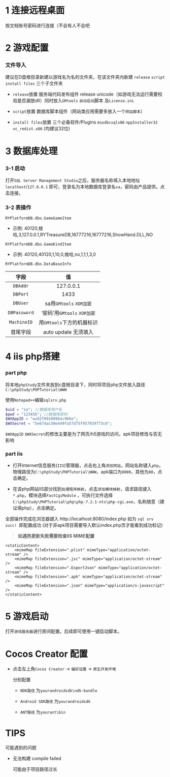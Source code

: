 # 1 连接远程桌面

按文档账号密码进行连接（不会有人不会吧

# 2 游戏配置

### 文件导入

建议在D盘根目录新建以游戏名为名的文件夹，在该文件夹内新建 `release` `script` `install files` 三个子文件夹

* `release`放置 服务端代码发布组件 release unicode（如游戏无法运行需要校验是否漏放dll）同时放入`GMtools` `自动启动`脚本 及`License.ini`

* `script`放置 数据库脚本组件（网站类应用需要多放入一个`网站脚本`）

* `install files`放置 三个必备软件/Plugins `msodbcsqlx86` `nppInstaller32` `vc_redist.x86` (均建议32位)

# 3 数据库处理

### 3-1 启动

打开`SQL Server Management Studio`之后，服务器名称填入本地地址 `localhost`/`127.0.0.1` 即可，登录名为本地数据库登录名`sa`，密码由产品提供。点击连接。

### 3-2 表操作

`RYPlatformDB.dbo.GameGameItem`

* 示例: 40120,梭哈,3,127.0.0.1,RYTreasureDB,16777216,16777216,ShowHand.DLL,NO

`RYPlatformDB.dbo.GameKindItem`

* 示例: 40120,40120,1,10,0,梭哈,no,1,1,1,3,0

`RYPlatformDB.dbo.DataBaseInfo`

|字段|值|
|  :----:  | :----:  |
|`DBAddr`  |127.0.0.1 |
|`DBPort`  |1433 |
|`DBUser`  |sa用`GMtools` `XOR加密` |
|`DBPassword`  |‘密码’用`GMtools` `XOR加密` |
|`MachineID` | 用`GMtools`下方的机器标识 |
|首尾字段|auto update 无须填入|

# 4 iis php搭建

### part php

将本地`phpStudy`文件夹放到c盘根目录下，同时将项目php文件放入路径`C:\phpStudy\PHPTutorial\WWW`

使用`Notepad++`编辑`sqlsrv.php`

```php
$uid = "sa"; //数据库用户名
$pwd = "123456"; //数据库密码
$WXAppID = "wxd2f8910096ac966e"; 
$WXSecret = "5e67dac50e449fa57d75f957939773c0"; 
```

`$WXAppID` `$WXSecret`的修改主要是为了网页/h5游戏的访问，apk项目修改与否无影响

### part iis

* 打开Internet信息服务(`IIS`)管理器，点击右上角`添加网站`，网站名称键入`php`，物理路径为`C:\phpStudy\PHPTutorial\WWW`，apk端口为`8080`，其他为`80`，点击确定。

* 在该php网站IIS部分找到`处理程序映射`，点击`添加模块映射`，请求路径键入`*.php`，模块选择`FastCgiModule`
  ，可执行文件选择`C:\phpStudy\PHPTutorial\php\php-7.2.1-nts\php-cgi.exe`，名称随意（建议填php），点击确定。

全部操作完成在浏览器键入 http://localhost:8080/index.php 如为 `sql srv succ! `即配置成功
(对于非apk项目需要导入默认index.php页才能看到成功标记)

> **如遇热更新失败需要检查IIS MIME配置**

```
<staticContent>
    <mimeMap fileExtension=".plist" mimeType="application/octet-stream" />
    <mimeMap fileExtension=".jsc" mimeType="application/octet-stream" />
    <mimeMap fileExtension=".ExportJson" mimeType="application/octet-stream" />
    <mimeMap fileExtension=".apk" mimeType="application/octet-stream" />
    <mimeMap fileExtension=".json" mimeType="application/x-javascript" />
</staticContent>
```

# 5 游戏启动

打开`游戏服务器`进行房间配置。后续即可使用一键启动脚本。

# Cocos Creator 配置

* 点击左上角`Cocos Creator` -> `偏好设置` -> `原生开发环境`

  分别配置
    * `NDK路径` 为`yourandroidsdk\ndk-bundle`

    * `Android SDK路径` 为`yourandroidsdk`

    * `ANT路径` 为`yourant\bin`

# TIPS

可能遇到的问题

* 无法构建 compile failed

  可能由于项目路径过长